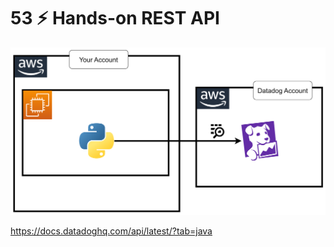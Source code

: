 
# 53 ⚡ Hands-on REST API

![](../imgs/ca8268f9f2894b08b3e8a7935942087f.png)

https://docs.datadoghq.com/api/latest/?tab=java
